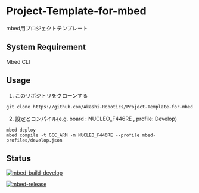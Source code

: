 # Project-Template-for-mbed

mbed用プロジェクトテンプレート

## System Requirement

Mbed CLI

## Usage

1. このリポジトリをクローンする

  ```terminal
  git clone https://github.com/Akashi-Robotics/Project-Template-for-mbed
  ```

2. 設定とコンパイル(e.g. board : NUCLEO_F446RE , profile: Develop)

  ```terminal
  mbed deploy
  mbed compile -t GCC_ARM -m NUCLEO_F446RE --profile mbed-profiles/develop.json
  ```

  

## Status


[![mbed-build-develop](https://github.com/Akashi-Robotics/Project-Template-for-mbed/actions/workflows/mbed-build-develop.yml/badge.svg?branch=develop)](https://github.com/Akashi-Robotics/Project-Template-for-mbed/actions/workflows/mbed-build-develop.yml)

[![mbed-release](https://github.com/Akashi-Robotics/Project-Template-for-mbed/actions/workflows/mbed-release.yml/badge.svg)](https://github.com/Akashi-Robotics/Project-Template-for-mbed/actions/workflows/mbed-release.yml)
